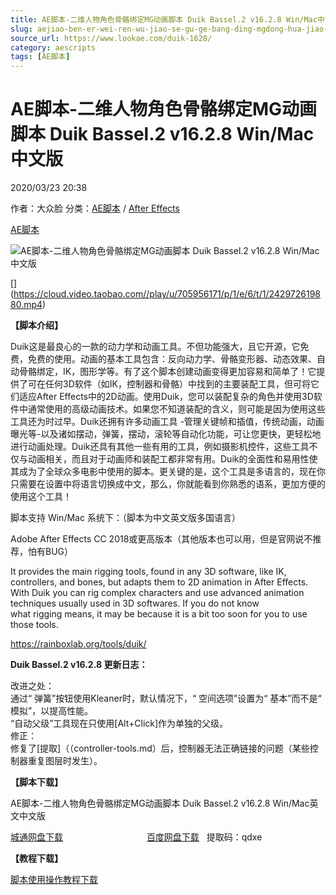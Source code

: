 ```yaml
---
title: AE脚本-二维人物角色骨骼绑定MG动画脚本 Duik Bassel.2 v16.2.8 Win/Mac中文版
slug: aejiao-ben-er-wei-ren-wu-jiao-se-gu-ge-bang-ding-mgdong-hua-jiao-ben-duik-bassel-2-v16-2-8-win-maczhong-wen-ban
source_url: https://www.lookae.com/duik-1628/
category: aescripts
tags: [AE脚本]
---
```

# AE脚本-二维人物角色骨骼绑定MG动画脚本 Duik Bassel.2 v16.2.8 Win/Mac中文版

2020/03/23 20:38

作者：大众脸
分类：[AE脚本](https://www.lookae.com/after-effects/aescripts/) / [After Effects](https://www.lookae.com/after-effects/)

[AE脚本](https://www.lookae.com/tag/ae%e8%84%9a%e6%9c%ac/)

![AE脚本-二维人物角色骨骼绑定MG动画脚本 Duik Bassel.2 v16.2.8 Win/Mac中文版](https://www.lookae.com/wp-content/uploads/2019/11/Duik-Bassel-2.jpg "AE脚本-二维人物角色骨骼绑定MG动画脚本 Duik Bassel.2 v16.2.8 Win/Mac中文版-LookAE.com")

[﻿[﻿]("https://cloud.video.taobao.com//play/u/705956171/p/1/e/6/t/1/242972619880.mp4)](https://cloud.video.taobao.com//play/u/705956171/p/1/e/6/t/1/242972619880.mp4)

**【脚本介绍】**

Duik这是最良心的一款的动力学和动画工具。不但功能强大，且它开源，它免费，免费的使用。动画的基本工具包含：反向动力学、骨骼变形器、动态效果、自动骨骼绑定，IK，图形学等。有了这个脚本创建动画变得更加容易和简单了！它提供了可在任何3D软件（如IK，控制器和骨骼）中找到的主要装配工具，但可将它们适应After Effects中的2D动画。使用Duik，您可以装配复杂的角色并使用3D软件中通常使用的高级动画技术。如果您不知道装配的含义，则可能是因为使用这些工具还为时过早。Duik还拥有许多动画工具 -管理关键帧和插值，传统动画，动画曝光等-以及诸如摆动，弹簧，摆动，滚轮等自动化功能，可让您更快，更轻松地进行动画处理。Duik还具有其他一些有用的工具，例如摄影机控件，这些工具不仅与动画相关，而且对于动画师和装配工都非常有用。Duik的全面性和易用性使其成为了全球众多电影中使用的脚本。更关键的是，这个工具是多语言的，现在你只需要在设置中将语言切换成中文，那么，你就能看到你熟悉的语系，更加方便的使用这个工具！

脚本支持 Win/Mac 系统下：（脚本为中文英文版多国语言）

Adobe After Effects CC 2018或更高版本（其他版本也可以用，但是官网说不推荐，怕有BUG）

It provides the main rigging tools, found in any 3D software, like IK, controllers, and bones, but adapts them to 2D animation in After Effects. With Duik you can rig complex characters and use advanced animation techniques usually used in 3D softwares. If you do not know what rigging means, it may be because it is a bit too soon for you to use those tools.

https://rainboxlab.org/tools/duik/

**Duik Bassel.2 v16.2.8 更新日志：**

改进之处：  
通过“ 弹簧”按钮使用Kleaner时，默认情况下，“ 空间选项”设置为“ 基本”而不是“ 模拟”，以提高性能。  
“自动父级”工具现在只使用[Alt+Click]作为单独的父级。  
修正：  
修复了[提取]（（controller-tools.md）后，控制器无法正确链接的问题（某些控制器重复图层时发生）。

**【脚本下载】**

AE脚本-二维人物角色骨骼绑定MG动画脚本 Duik Bassel.2 v16.2.8 Win/Mac英文中文版

[城通网盘下载](https://72k.us/file/680462-431386769)                                  [百度网盘下载](https://pan.baidu.com/s/1Hx6jPC73-lrsXRyVzA66Yw)   提取码：qdxe

**【教程下载】**

[脚本使用操作教程下载](https://www.400gb.com/file/122991244)
